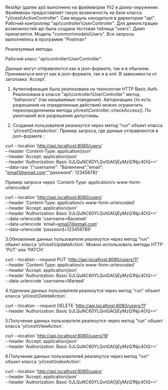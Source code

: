 RestApi (далее api) выполнено на фреймворке Yii2 в докер-окружении. Фреймворк предоставляет такую возможность на базе класса "yii\rest\ActiveController".
Сам модуль находиться в директории "api". Рабочий контроллер "api\controller\UserController".
Для демонстрации возможностей api была создана тестовая таблица "users". Дамп прилагается. Модель "common\models\Users". 
Все запросы выполнялись в программе "Postman"

Реализуемые методы.

Рабочий класс  "api\controller\UserController".
 
Данные могут отправляются как в json-формате, так и в обычном.
Приниматься могут как в json-формате, так и в xml. В зависимости от заголовка 'Accept'.
 
1. Аутентификация была реализована на технологии HTTP Basic Auth. Реализована в классе  "api\controller\UserController" метод "behaviors" (так называемые поведения).
Авторизацию (то есть разрешения на определенные действия) можно ограничить переопределением метода yii\rest\Controller::checkAccess().
По умолчаниб все разрешения допустимы.

2. Cоздания пользователя реализутся через метод "run" объект класса 'yii\rest\CreateAction'. 
Пример запроса, где данные отправляются в json-формате :

curl --location 'http://api.localhost:8080/users' \
--header 'Content-Type: application/json' \
--header 'Accept: application/json' \
--header 'Authorization: Basic 0JLQuNC60YLQvtGAOjEyMzQ1Njc4OQ==' \
--data-raw '{"username": "Валентина","email": "email1@email.com","password": 12345678}'

Пример запроса через 'Content-Type: application/x-www-form-urlencoded'

curl --location 'http://api.localhost:8080/users' \
--header 'Content-Type: application/x-www-form-urlencoded' \
--header 'Accept: application/json' \
--header 'Authorization: Basic 0JLQuNC60YLQvtGAOjEyMzQ1Njc4OQ==' \
--data-urlencode 'username=Василий' \
--data-urlencode 'email=email7@email.com' \
--data-urlencode 'password=123456789'

3.Обновление данных пользователя  реализутся через метод "run" объект класса 'yii\rest\UpdateAction'.  Можно использовать методы HTTP 'PUT' или 'PATCH'

curl --location --request PUT 'http://api.localhost:8080/users/11' \
--header 'Content-Type: application/x-www-form-urlencoded' \
--header 'Accept: application/json' \
--header 'Authorization: Basic 0JLQuNC60YLQvtGAOjEyMzQ1Njc4OQ==' \
--data-urlencode 'username=Матвей'

4.Удаление данных пользователя  реализутся через метод "run" объект класса 'yii\rest\DeleteAction'.  

curl --location --request DELETE 'http://api.localhost:8080/users/11' \
--header 'Authorization: Basic 0JLQuNC60YLQvtGAOjEyMzQ1Njc4OQ=='

5.Получение  данных пользователя  реализутся через метод "run" объект класса 'yii\rest\ViewAction'.  

curl --location 'http://api.localhost:8080/users/19' \
--header 'Accept: application/json' \
--header 'Authorization: Basic 0JLQuNC60YLQvtGAOjEyMzQ1Njc4OQ=='

6.Получение  данных пользователей  реализутся через метод "run" объект класса 'yii\rest\IndexAction'.

curl --location 'http://api.localhost:8080/users' \
--header 'Accept: application/json' \
--header 'Authorization: Basic 0JLQuNC60YLQvtGAOjEyMzQ1Njc4OQ=='















